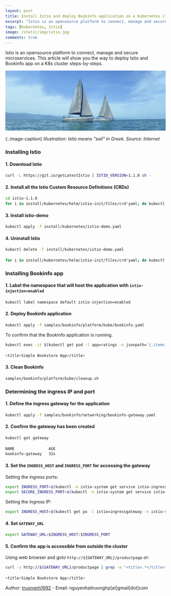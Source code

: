 ```yaml
---
layout: post
title: Install Istio and deploy Bookinfo application on a Kubernetes cluster
excerpt: "Istio is an opensource platform to connect, manage and secure microservices. This article will show you the way to deploy Istio and Bookinfo on a K8s cluster steps-by-steps."
tags: [Kubernetes, Istio]
image: /static/img/istio.jpg
comments: true
---
```


Istio is an opensource platform to connect, manage and secure microservices. This article will show you the way to deploy Istio and Bookinfo app on a K8s cluster steps-by-steps.

![istio](/static/img/istio.jpg)

{:.image-caption}
*Illustration: Istio means "sail" in Greek. Source: Internet*

### Installing Istio

#### 1. Download Istio
```sh
curl -L https://git.io/getLatestIstio | ISTIO_VERSION=1.1.0 sh -
```
#### 2. Install all the Istio Custom Resource Definitions (CRDs)
```sh
cd istio-1.1.0
for i in install/kubernetes/helm/istio-init/files/crd*yaml; do kubectl apply -f $i; done
```

#### 3. Install istio-demo
```sh
kubectl apply -f install/kubernetes/istio-demo.yaml
```


#### 4. Uninstall Istio

```sh
kubectl delete -f install/kubernetes/istio-demo.yaml

for i in install/kubernetes/helm/istio-init/files/crd*yaml; do kubectl delete -f $i; done
```

### Installing Bookinfo app

#### 1. Label the namespace that will host the application with `istio-injection=enabled`
```sh
kubectl label namespace default istio-injection=enabled
```

#### 2. Deploy Bookinfo application
```sh
kubectl apply -f samples/bookinfo/platform/kube/bookinfo.yaml
```

To confirm that the Bookinfo application is running.
```sh
kubectl exec -it $(kubectl get pod -l app=ratings -o jsonpath='{.items[0].metadata.name}') -c ratings -- curl productpage:9080/productpage | grep -o "<title>.*</title>"

<title>Simple Bookstore App</title>
```

#### 3. Clean Bookinfo
```sh
samples/bookinfo/platform/kube/cleanup.sh
```

### Determining the ingress IP and port

#### 1. Define the ingress gateway for the application
```sh
kubectl apply -f samples/bookinfo/networking/bookinfo-gateway.yaml
```

#### 2. Confirm the gateway has been created
```sh
kubectl get gateway

NAME               AGE
bookinfo-gateway   32s
```

#### 3. Set the `INGRESS_HOST` and `INGRESS_PORT` for accessing the gateway

Setting the ingress ports:
```sh
export INGRESS_PORT=$(kubectl -n istio-system get service istio-ingressgateway -o jsonpath='{.spec.ports[?(@.name=="http2")].nodePort}')
export SECURE_INGRESS_PORT=$(kubectl -n istio-system get service istio-ingressgateway -o jsonpath='{.spec.ports[?(@.name=="https")].nodePort}')
```

Setting the ingress IP:
```sh
export INGRESS_HOST=$(kubectl get po -l istio=ingressgateway -n istio-system -o jsonpath='{.items[0].status.hostIP}')
```

#### 4. Set `GATEWAY_URL`
```sh
export GATEWAY_URL=$INGRESS_HOST:$INGRESS_PORT
```

#### 5. Confirm the app is accessible from outside the cluster
Using web browser and goto `http://${GATEWAY_URL}/productpage` or:
```sh
curl -s http://${GATEWAY_URL}/productpage | grep -o "<title>.*</title>"

<title>Simple Bookstore App</title>
```



Author: [truongnh1992](https://github.com/truongnh1992) - Email: nguyenhaitruonghp[at]gmail[dot]com
